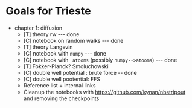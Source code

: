 # Goals for Trieste

- chapter 1: diffusion 
  - [T] theory rw --- done
  - [C] notebook on random walks  --- done
  - [T] theory Langevin
  - [C] notebook with `numpy` --- done
  - [C] notebook with ` atooms` (possibly `numpy-->atooms`) --- done
  - [T] Fokker-Planck? Smoluchowski 
  - [C] double well potential : brute force -- done
  - [C] double well pootential: FFS 
  - Reference list + internal links
  - Cleanup the notebooks with https://github.com/kynan/nbstripout and removing the checkpoints
